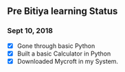 ## Pre Bitiya learning Status

### Sept 10, 2018
* [x] Gone through basic Python
* [x] Built a basic Calculator in Python
* [x] Downloaded Mycroft in my System.

